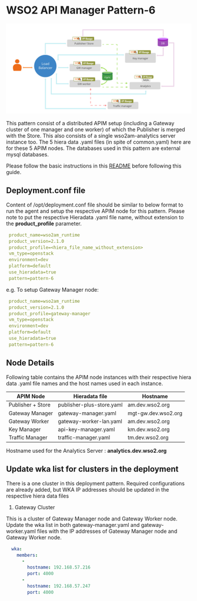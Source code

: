 # WSO2 API Manager Pattern-6

![pattern-design](../../../../../patterns/design/am-2.1.0-pattern-6.jpg)

This pattern consist of a distributed APIM setup (including a Gateway cluster of one manager and one worker) of which the
Publisher is merged with the Store.  This also consists of a single wso2am-analytics server instance too.
The 5 hiera data .yaml files (in spite of common.yaml) here are for these 5 APIM nodes. The databases used in this pattern are external mysql databases.

Please follow the basic instructions in this [README](../../../../../README.md) before following this guide.

## Deployment.conf file

Content of /opt/deployment.conf file should be similar to below format to run the agent and setup the respective APIM
 node for this pattern. Please note to put the respective Hieradata .yaml file name, without extension to the
 **product_profile** parameter.

```yaml
 product_name=wso2am_runtime
 product_version=2.1.0
 product_profile=<hiera_file_name_without_extension>
 vm_type=openstack
 environment=dev
 platform=default
 use_hieradata=true
 pattern=pattern-6
```
e.g. To setup Gateway Manager node:

```yaml
 product_name=wso2am_runtime
 product_version=2.1.0
 product_profile=gateway-manager
 vm_type=openstack
 environment=dev
 platform=default
 use_hieradata=true
 pattern=pattern-6
```
## Node Details

Following table contains the APIM node instances with their respective hiera data .yaml file names and the host names
used in each instance.

   APIM Node                   | Hieradata file            | Hostname
   -------------               |-----------------------    | ------------------
   Publisher + Store           | publisher-plus-store.yaml | am.dev.wso2.org
   Gateway Manager             | gateway-manager.yaml      | mgt-gw.dev.wso2.org
   Gateway Worker              | gateway-worker-lan.yaml   | am.dev.wso2.org
   Key Manager                 | api-key-manager.yaml      | km.dev.wso2.org
   Traffic Manager             | traffic-manager.yaml      | tm.dev.wso2.org

Hostname used for the Analytics Server : **analytics.dev.wso2.org**


## Update wka list for clusters in the deployment

There is a one cluster in this deployment pattern. Required configurations are already added, but WKA IP addresses should be updated in the respective hiera data files

1. Gateway Cluster

This is a cluster of Gateway Manager node and Gateway Worker node.
Update the wka list in both gateway-manager.yaml and gateway-worker.yaml files with the IP addresses of Gateway Manager node and Gateway Worker node.
```yaml
  wka:
    members:
      -
        hostname: 192.168.57.216
        port: 4000
      -
        hostname: 192.168.57.247
        port: 4000
```
